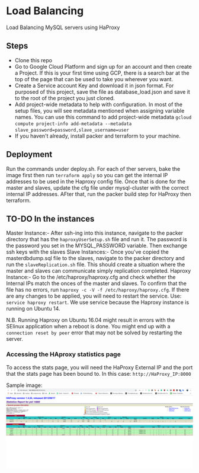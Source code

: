 # Load Balancing

Load Balancing MySQL servers using HaProxy

## Steps
- Clone this repo
- Go to Google Cloud Platform and sign up for an account and then create a Project. If this is your first time using GCP, there is a search bar at the top
of the page that can be used to take you wherever you want. 
- Create a Service account Key and download it in json format. For purposed of this project, save the file as database_load.json and save it to the root of the project you just cloned.
- Add project-wide metadata to help with configuration. In most of the setup files, you will see metadata mentioned when assigning variable names. You can use this command 
to add project-wide metadata `gcloud compute project-info add-metadata --metadata slave_password=password,slave_username=user`
- If you haven't already, install packer and terraform to your machine.


## Deployment
Run the commands under deploy.sh. For each of ther servers, bake the image first then run `terraform apply` so you can get the internal IP addresses to be used in the Haproxy config file.
Once that is done for the master and slaves, update the cfg file under mysql-cluster with the correct internal IP addresses. AFter that, run the packer build step for HaProxy then terraform.

## TO-DO In the instances
Master Instance:- After ssh-ing into this instance, navigate to the packer directory that has the  `haproxyUserSetup.sh` file and run it. The password is the password you set in the MYSQL_PASSWORD variable. Then exchange ssh keys with the slaves
Slave Instances:- Once you've copied the masterdbdump.sql file to the slaves, navigate to the packer directory and run the `slaveReplication.sh` file.  This should create a situation where the master and slaves can communicate simply replication completed.
Haproxy Instance:- Go to the /etc/haproxy/haproxy.cfg and check whether the Internal IPs match the onces of the master and slaves. To confirm that the file has no errors, run `haproxy -c -V -f /etc/haproxy/haproxy.cfg`. If there are any changes to be applied, you will need to restart the service. Use: `service haproxy restart`. We use service because the Haproxy instance is running on Ubuntu 14. 

N.B. Running Haproxy on Ubuntu 16.04 might result in errors with the SElinux application when a reboot is done. You might end up with a `connection reset by peer` error that may not be solved by restarting the server.

### Accessing the HAproxy statistics page
To access the stats page, you will need the HaProxy External IP and the port that the stats page has been bound to. In this case: `http://HaProxy_IP:8000`

Sample image:
![haproxy stats](images/haprxy.png?raw=true "haproxy stats")